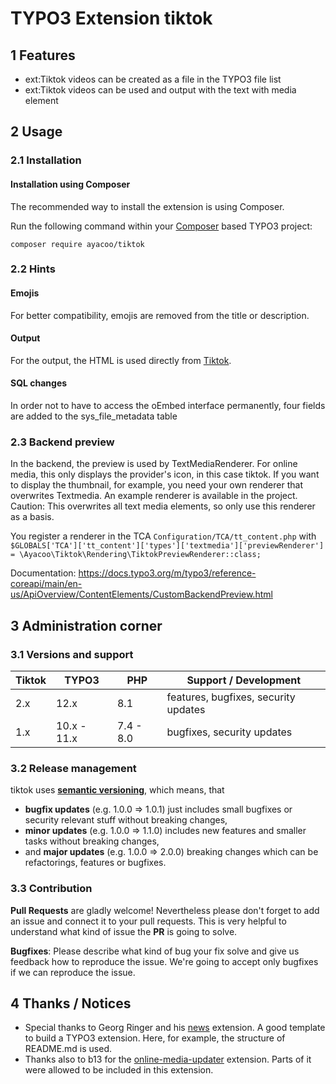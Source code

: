 # TYPO3 Extension tiktok

## 1 Features

* ext:Tiktok videos can be created as a file in the TYPO3 file list
* ext:Tiktok videos can be used and output with the text with media element

## 2 Usage

### 2.1 Installation

#### Installation using Composer

The recommended way to install the extension is using Composer.

Run the following command within your [Composer][1] based TYPO3 project:

```
composer require ayacoo/tiktok
```

### 2.2 Hints

#### Emojis

For better compatibility, emojis are removed from the title or description.

#### Output

For the output, the HTML is used directly from [Tiktok][4].

#### SQL changes

In order not to have to access the oEmbed interface permanently, four fields are added to the sys_file_metadata table

### 2.3 Backend preview

In the backend, the preview is used by TextMediaRenderer. For online media, this only displays the provider's icon, in this case tiktok. If you want to display the thumbnail, for example, you need your own renderer that overwrites Textmedia. An example renderer is available in the project. Caution: This overwrites all text media elements, so only use this renderer as a basis.

You register a renderer in the TCA `Configuration/TCA/tt_content.php` with `$GLOBALS['TCA']['tt_content']['types']['textmedia']['previewRenderer'] = \Ayacoo\Tiktok\Rendering\TiktokPreviewRenderer::class;`

Documentation: https://docs.typo3.org/m/typo3/reference-coreapi/main/en-us/ApiOverview/ContentElements/CustomBackendPreview.html

## 3 Administration corner

### 3.1 Versions and support

| Tiktok | TYPO3       | PHP       | Support / Development                |
|--------|-------------|-----------|--------------------------------------|
| 2.x    | 12.x        | 8.1       | features, bugfixes, security updates |
| 1.x    | 10.x - 11.x | 7.4 - 8.0 | bugfixes, security updates           |

### 3.2 Release management

tiktok uses [**semantic versioning**][2], which means, that
* **bugfix updates** (e.g. 1.0.0 => 1.0.1) just includes small bugfixes or security relevant stuff without breaking changes,
* **minor updates** (e.g. 1.0.0 => 1.1.0) includes new features and smaller tasks without breaking changes,
* and **major updates** (e.g. 1.0.0 => 2.0.0) breaking changes which can be refactorings, features or bugfixes.

### 3.3 Contribution

**Pull Requests** are gladly welcome! Nevertheless please don't forget to add an issue and connect it to your pull requests. This
is very helpful to understand what kind of issue the **PR** is going to solve.

**Bugfixes**: Please describe what kind of bug your fix solve and give us feedback how to reproduce the issue. We're going
to accept only bugfixes if we can reproduce the issue.

## 4 Thanks / Notices

- Special thanks to Georg Ringer and his [news][3] extension. A good template to build a TYPO3 extension. Here, for example, the structure of README.md is used.
- Thanks also to b13 for the [online-media-updater][5] extension. Parts of it were allowed to be included in this extension.


[1]: https://getcomposer.org/
[2]: https://semver.org/
[3]: https://github.com/georgringer/news
[4]: https://developers.tiktok.com/doc/embed-videos
[5]: https://github.com/b13/online-media-updater
